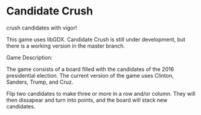 # Candidate Crush
crush candidates with vigor!

This game uses libGDX.
Candidate Crush is still under development, but there is a working version in the master branch.

Game Description:

The game consists of a board filled with the candidates of the 2016 presidential election. The current version of the game uses Clinton, Sanders, Trump, and Cruz.

Flip two candidates to make three or more in a row and/or column. They will then dissapear and turn into points, and the board will stack new candidates.

